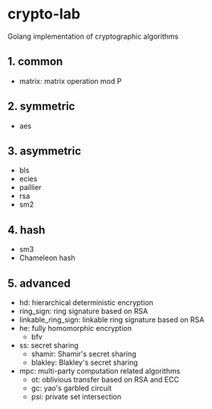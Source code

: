 # crypto-lab
Golang implementation of cryptographic algorithms 

## 1. common
- matrix: matrix operation mod P

## 2. symmetric
- aes

## 3. asymmetric
- bls
- ecies
- paillier
- rsa
- sm2

## 4. hash
- sm3
- Chameleon hash

## 5. advanced
- hd: hierarchical deterministic encryption
- ring_sign: ring signature based on RSA
- linkable_ring_sign: linkable ring signature based on RSA
- he: fully homomorphic encryption
  - bfv
- ss: secret sharing
  - shamir: Shamir's secret sharing
  - blakley: Blakley's secret sharing
- mpc: multi-party computation related algorithms
  - ot: oblivious transfer based on RSA and ECC
  - gc: yao's garbled circuit
  - psi: private set intersection
